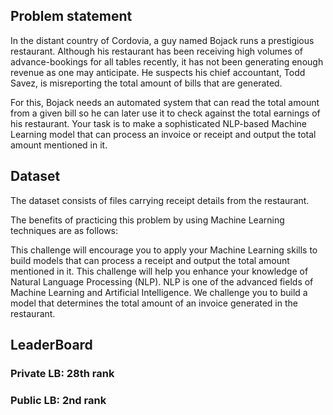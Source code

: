 ## Problem statement

In the distant country of Cordovia, a guy named Bojack runs a prestigious restaurant. Although his restaurant has been receiving high volumes of advance-bookings for all tables recently, it has not been generating enough revenue as one may anticipate. He suspects his chief accountant, Todd Savez, is misreporting the total amount of bills that are generated.

For this, Bojack needs an automated system that can read the total amount from a given bill so he can later use it to check against the total earnings of his restaurant. Your task is to make a sophisticated NLP-based Machine Learning model that can process an invoice or receipt and output the total amount mentioned in it.

## Dataset

The dataset consists of files carrying receipt details from the restaurant.

The benefits of practicing this problem by using Machine Learning techniques are as follows:

This challenge will encourage you to apply your Machine Learning skills to build models that can process a receipt and output the total amount mentioned in it.
This challenge will help you enhance your knowledge of Natural Language Processing (NLP). NLP is one of the advanced fields of Machine Learning and Artificial Intelligence.
We challenge you to build a model that determines the total amount of an invoice generated in the restaurant.

## LeaderBoard
### Private LB: 28th rank
### Public LB: 2nd rank
